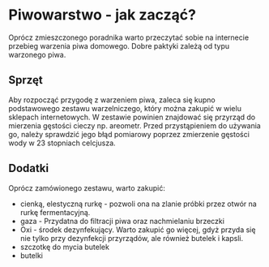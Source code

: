 # Piwowarstwo - jak zacząć?

Oprócz zmieszczonego poradnika warto przeczytać sobie na internecie przebieg warzenia piwa domowego. Dobre paktyki zależą od typu warzonego piwa.

## Sprzęt

Aby rozpocząć przygodę z warzeniem piwa, zaleca się kupno podstawowego zestawu warzelniczego, który można zakupić w wielu sklepach internetowych. 
W zestawie powinien znajdować się przyrząd do mierzenia gęstości cieczy np. areometr. Przed przystąpieniem do używania go, należy sprawdzić jego błąd pomiarowy poprzez zmierzenie gęstości wody w 23 stopniach celcjusza. 

## Dodatki

Oprócz zamówionego zestawu, warto zakupić: 
 - cienką, elestyczną rurkę - pozwoli ona na zlanie próbki przez otwór na rurkę fermentacyjną.
 - gaza - Przydatna do filtracji piwa oraz nachmielaniu brzeczki
 - Oxi - środek dezynfekujący. Warto zakupić go więcej, gdyż przyda się nie tylko przy dezynfekcji przyrządów, ale również butelek i kapsli.
 - szczotkę do mycia butelek
 - butelki
